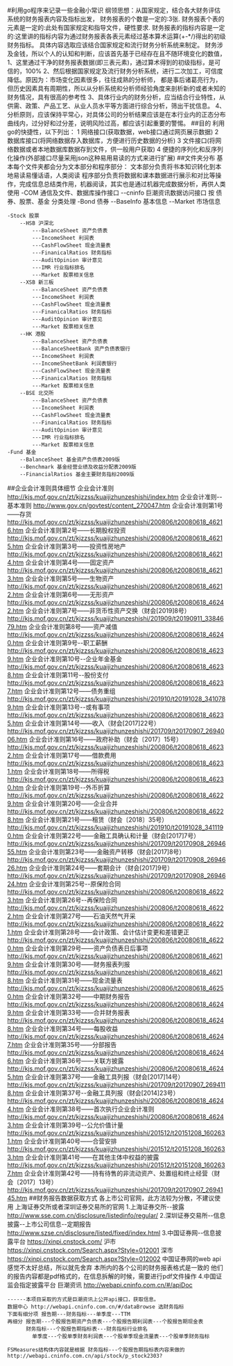 #利用go程序来记录一些金融小常识
    纲领思想：从国家规定，结合各大财务评估系统的财务报表内容及指标出发，
        财务报表的个数是一定的:3张.
        财务报表个表的元素是一定的:此处有国家规定和指导文件，硬性要求.
        财务报表的指标内容是一定的:这里讲的指标内容为通过财务报表各表元素经过基本算术运算(+-*/)得出的初级财务指标。
                            具体内容选取应该结合国家规定和流行财务分析系统来制定。
        财务涉及金钱，所以个人的认知和判断，应该首先基于已经存在且不随环境变化的数值，
            1、这里通过干净的财务报表数据(即三表元素)，通过算术得到的初级指标，是可信的，100%
            2、然后根据国家规定及流行财务分析系统，进行二次加工，可信度降低。原因为：市场变化因素很多，往往成熟的分析师，
                都是事后诸葛亮行为，但历史因素具有周期性，所以从分析系统和分析师经验角度来剖析新的或者未知的财务情况，具有很高的参考性
            3、具体行业内的财务分析，应当结合行业特性，从供需、政策、产品工艺、从业人员水平等方面进行综合分析，筛出干扰信息。
            4、分析原则，应该保持平常心，对具体公司的分析结果应该是在本行业内的正态分布曲线内，过分好和过分差，说明风险过高，都应该引起重要的警惕。
##目的
    利用go的快捷性，以下列出：
    1 网络接口(获取数据，web接口通过网页展示数据)
    2 数据库接口(将网络数据存入数据库，方便进行历史数据的分析)
    3 文件接口(将网络数据或者本地数据库数据存到文件，供一般用户获取)
    4 便捷的序列化和反序列化操作(外部接口尽量采用json这种易用易读的方式来进行扩展)
##文件夹分布
    基本每个文件夹都会分为文本部分和程序部分：
    文本部分负责将书本知识转化到本地易读易懂话语，人类阅读
    程序部分负责将数据和课本数据进行展示和对比等操作，完成信息总结类作用，机器阅读，其实也是通过机器完成数据分析，再供人类使用
    -COM 通信及文件、数据库操作接口
        --cninfo 巨潮资讯数据访问接口
    按 债券、股票、基金 分类处理
    -Bond 债券
        --BaseInfo 基本信息
        --Market 市场信息

    -Stock 股票
        --HSB 沪深北
            ---BalanceSheet 资产负债表
            ---IncomeSheet 利润表
            ---CashFlowSheet 现金流量表
            ---FinanicalRatios 财务指标
            ---AuditOpinion 审计意见
            ---IMR 行业指标排名
            ---Market 股票相关信息
        --XSB 新三板
            ---BalanceSheet 资产负债表
            ---IncomeSheet 利润表
            ---CashFlowSheet 现金流量表
            ---FinanicalRatios 财务指标
            ---AuditOpinion 审计意见
            ---Market 股票相关信息
        --HK 港股
            ---BalanceSheet 资产负债表
            ---BalanceSheetBank 资产负债表银行
            ---IncomeSheet 利润表
            ---IncomeSheetBank 利润表银行
            ---CashFlowSheet 现金流量表
            ---FinanicalRatios 财务指标
            ---Market 股票相关信息
        --BSE 北交所
            ---BalanceSheet 资产负债表
            ---IncomeSheet 利润表
            ---CashFlowSheet 现金流量表
            ---FinanicalRatios 财务指标
            ---AuditOpinion 审计意见
            ---IMR 行业指标排名
            ---Market 股票相关信息
    -Fund 基金
        --BalanceSheet 基金资产负债表2009版
        --Benchmark 基金经营业绩及收益分配表2009版
        --FinancialRatios 基金主要财务指标2009版

##企业会计准则具体细节
    企业会计准则
    http://kjs.mof.gov.cn/zt/kjzzss/kuaijizhunzeshishi/index.htm
    企业会计准则--基本准则
    http://www.gov.cn/govtest/content_270047.htm
    企业会计准则第1号——存货 
    http://kjs.mof.gov.cn/zt/kjzzss/kuaijizhunzeshishi/200806/t20080618_46216.htm
    企业会计准则第2号——长期股权投资
    http://kjs.mof.gov.cn/zt/kjzzss/kuaijizhunzeshishi/200806/t20080618_46215.htm
    企业会计准则第3号——投资性房地产
    http://kjs.mof.gov.cn/zt/kjzzss/kuaijizhunzeshishi/200806/t20080618_46214.htm
    企业会计准则第4号——固定资产
    http://kjs.mof.gov.cn/zt/kjzzss/kuaijizhunzeshishi/200806/t20080618_46213.htm
    企业会计准则第5号——生物资产
    http://kjs.mof.gov.cn/zt/kjzzss/kuaijizhunzeshishi/200806/t20080618_46212.htm
    企业会计准则第6号——无形资产
    http://kjs.mof.gov.cn/zt/kjzzss/kuaijizhunzeshishi/200806/t20080618_46242.htm
    企业会计准则第7号——非货币性资产交换（财会[2019]8号）
    http://kjs.mof.gov.cn/zt/kjzzss/kuaijizhunzeshishi/201909/t20190911_3384679.htm
    企业会计准则第8号——资产减值
    http://kjs.mof.gov.cn/zt/kjzzss/kuaijizhunzeshishi/200806/t20080618_46240.htm
    企业会计准则第9号--职工薪酬
    http://kjs.mof.gov.cn/zt/kjzzss/kuaijizhunzeshishi/200806/t20080618_46239.htm
    企业会计准则第10号--企业年金基金
    http://kjs.mof.gov.cn/zt/kjzzss/kuaijizhunzeshishi/200806/t20080618_46238.htm
    企业会计准则第11号--股份支付
    http://kjs.mof.gov.cn/zt/kjzzss/kuaijizhunzeshishi/200806/t20080618_46237.htm
    企业会计准则第12号——债务重组
    http://kjs.mof.gov.cn/zt/kjzzss/kuaijizhunzeshishi/201910/t20191028_3410789.htm
    企业会计准则第13号--或有事项
    http://kjs.mof.gov.cn/zt/kjzzss/kuaijizhunzeshishi/200806/t20080618_46235.htm
    企业会计准则第14号——收入（财会[2017]22号）
    http://kjs.mof.gov.cn/zt/kjzzss/kuaijizhunzeshishi/201709/t20170907_2694006.htm
    企业会计准则第16号——政府补助（财会〔2017〕15号）
    http://kjs.mof.gov.cn/zt/kjzzss/kuaijizhunzeshishi/200806/t20080618_46232.htm
    企业会计准则第17号——借款费用
    http://kjs.mof.gov.cn/zt/kjzzss/kuaijizhunzeshishi/200806/t20080618_46231.htm
    企业会计准则第18号——所得税
    http://kjs.mof.gov.cn/zt/kjzzss/kuaijizhunzeshishi/200806/t20080618_46230.htm
    企业会计准则第19号--外币折算
    http://kjs.mof.gov.cn/zt/kjzzss/kuaijizhunzeshishi/200806/t20080618_46229.htm
    企业会计准则第20号——企业合并
    http://kjs.mof.gov.cn/zt/kjzzss/kuaijizhunzeshishi/200806/t20080618_46228.htm
    企业会计准则第21号——租赁（财会〔2018〕35号）
    http://kjs.mof.gov.cn/zt/kjzzss/kuaijizhunzeshishi/201910/t20191028_3411190.htm
    企业会计准则第22号——金融工具确认和计量（财会[2017]7号）
    http://kjs.mof.gov.cn/zt/kjzzss/kuaijizhunzeshishi/201709/t20170908_2694655.htm
    企业会计准则第23号——金融资产转移（财会[2017]8号）
    http://kjs.mof.gov.cn/zt/kjzzss/kuaijizhunzeshishi/201709/t20170908_2694626.htm
    企业会计准则第24号——套期会计（财会[2017]9号）
    http://kjs.mof.gov.cn/zt/kjzzss/kuaijizhunzeshishi/201709/t20170908_2694624.htm
    企业会计准则第25号--原保险合同
    http://kjs.mof.gov.cn/zt/kjzzss/kuaijizhunzeshishi/200806/t20080618_46223.htm
    企业会计准则第26号--再保险合同
    http://kjs.mof.gov.cn/zt/kjzzss/kuaijizhunzeshishi/200806/t20080618_46222.htm
    企业会计准则第27号——石油天然气开采
    http://kjs.mof.gov.cn/zt/kjzzss/kuaijizhunzeshishi/200806/t20080618_46221.htm
    企业会计准则第28号——会计政策、会计估计变更和差错更正
    http://kjs.mof.gov.cn/zt/kjzzss/kuaijizhunzeshishi/200806/t20080618_46220.htm
    企业会计准则第29号——资产负债表日后事项
    http://kjs.mof.gov.cn/zt/kjzzss/kuaijizhunzeshishi/200806/t20080618_46219.htm
    企业会计准则第30号——财务报表列报
    http://kjs.mof.gov.cn/zt/kjzzss/kuaijizhunzeshishi/200806/t20080618_46218.htm
    企业会计准则第31号——现金流量表
    http://kjs.mof.gov.cn/zt/kjzzss/kuaijizhunzeshishi/200806/t20080618_46250.htm
    企业会计准则第32号——中期财务报告
    http://kjs.mof.gov.cn/zt/kjzzss/kuaijizhunzeshishi/200806/t20080618_46249.htm
    企业会计准则第33号——合并财务报表
    http://kjs.mof.gov.cn/zt/kjzzss/kuaijizhunzeshishi/200806/t20080618_46248.htm
    企业会计准则第34号——每股收益
    http://kjs.mof.gov.cn/zt/kjzzss/kuaijizhunzeshishi/200806/t20080618_46247.htm
    企业会计准则第35号——分部报告
    http://kjs.mof.gov.cn/zt/kjzzss/kuaijizhunzeshishi/200806/t20080618_46246.htm
    企业会计准则第36号——关联方披露
    http://kjs.mof.gov.cn/zt/kjzzss/kuaijizhunzeshishi/200806/t20080618_46245.htm
    企业会计准则第37号——金融工具列报（财会[2017]14号）
    http://kjs.mof.gov.cn/zt/kjzzss/kuaijizhunzeshishi/201709/t20170907_2694118.htm
    企业会计准则第37号--金融工具列报（财会[2014]23号）
    http://kjs.mof.gov.cn/zt/kjzzss/kuaijizhunzeshishi/200806/t20080618_46244.htm
    企业会计准则第38号——首次执行企业会计准则
    http://kjs.mof.gov.cn/zt/kjzzss/kuaijizhunzeshishi/200806/t20080618_46243.htm
    企业会计准则第39号--公允价值计量
    http://kjs.mof.gov.cn/zt/kjzzss/kuaijizhunzeshishi/201512/t20151208_1602631.htm
    企业会计准则第40号——合营安排
    http://kjs.mof.gov.cn/zt/kjzzss/kuaijizhunzeshishi/201512/t20151208_1602633.htm
    企业会计准则第41号——在其他主体中权益的披露
    http://kjs.mof.gov.cn/zt/kjzzss/kuaijizhunzeshishi/201512/t20151208_1602637.htm
    企业会计准则第42号——持有待售的非流动资产、处置组和终止经营（财会〔2017〕13号）
    http://kjs.mof.gov.cn/zt/kjzzss/kuaijizhunzeshishi/201709/t20170907_2694145.htm
##财务报告数据获取方式
    各上市公司官网，此方法较为分散，不建议使用
    上海证券交所或者深圳证券交易所的官网 
    1.上海证券交所--披露 http://www.sse.com.cn/disclosure/listedinfo/regular/
    2.深圳证券交易所--信息披露--上市公司信息--定期报告  http://www.szse.cn/disclosure/listed/fixed/index.html
    3.中国证券网--信息披露平台 https://xinpi.cnstock.com/
        沪市 https://xinpi.cnstock.com/Search.aspx?Style=012001
        深市 https://xinpi.cnstock.com/Search.aspx?Style=012002
        中国证券网的web api感觉不太好总结，所以就先舍弃
    本所内的各个公司的财务报表格式是一致的
    他们的报告内容都是pdf格式的，在信息拆解的时候，需要进行pdf文件操作
    4.中国证监会指定披露平台 巨潮资讯 http://webapi.cninfo.com.cn/#/apiDoc
    
    ------本项目采取的方式是巨潮资讯上公开api接口，获取信息。
    数据中心 http://webapi.cninfo.com.cn/#/dataBrowse 选财务指标
    下面有细分项 报告期---财务指标---单季度---TTM
    再细分 报告期---个股报告期资产负债表---个股报告期利润表---个股报告期现金表
          财务指标---个股报告期指标表---财务指标行业排名
            单季度---个股单季财务利润表---个股单季现金流量表---个股单季财务指标

    FSMeasures结构体内容就是根据 财务指标---个股报告期指标表内容来做的
    http://webapi.cninfo.com.cn/api/stock/p_stock2303?

